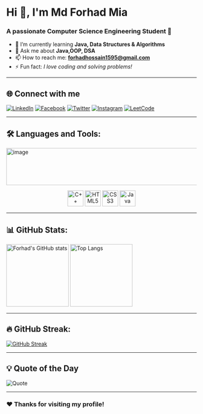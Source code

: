 # Hi 👋, I'm Md Forhad Mia  
### A passionate Computer Science Engineering Student 🚀  

- 🌱 I’m currently learning **Java, Data Structures & Algorithms**  
- 💬 Ask me about **Java,OOP, DSA**  
- 📫 How to reach me: **forhadhossain1595@gmail.com**  
- ⚡ Fun fact: *I love coding and solving problems!*  

---

## 🌐 Connect with me

[![LinkedIn](https://img.shields.io/badge/LinkedIn-blue?style=for-the-badge&logo=linkedin)](https://www.linkedin.com/in/md-forhad-hossain-076183262)
[![Facebook](https://img.shields.io/badge/Facebook-1877F2?style=for-the-badge&logo=facebook&logoColor=white)](https://www.facebook.com/profile.php?id=100069159224110)
[![Twitter](https://img.shields.io/badge/Twitter-1DA1F2?style=for-the-badge&logo=twitter&logoColor=white)](https://x.com/Mdforhad966)
[![Instagram](https://img.shields.io/badge/Instagram-E4405F?style=for-the-badge&logo=instagram&logoColor=white)](https://instagram.com/)
[![LeetCode](https://img.shields.io/badge/LeetCode-FFA116?style=for-the-badge&logo=leetcode&logoColor=black)](https://leetcode.com/u/MdForhadMia/)


---

## 🛠️ Languages and Tools:  
<!-- Banner -->
<img width="505" height="98" alt="image" src="https://github.com/user-attachments/assets/7b94ddbd-512b-497f-b798-fd370ae2cbf2" />

<!-- Tech icons (one line) -->
<p align="center">
  <img src="https://cdn.jsdelivr.net/gh/devicons/devicon/icons/cplusplus/cplusplus-original.svg" height="42" alt="C++" />
  <img src="https://cdn.jsdelivr.net/gh/devicons/devicon/icons/html5/html5-original.svg" height="42" alt="HTML5" />
  <img src="https://cdn.jsdelivr.net/gh/devicons/devicon/icons/css3/css3-original.svg" height="42" alt="CSS3" />
  <img src="https://cdn.jsdelivr.net/gh/devicons/devicon/icons/java/java-original.svg" height="42" alt="Java" />
</p>


---

## 📊 GitHub Stats:

<p align="left">
  <img src="https://github-readme-stats.vercel.app/api?username=forhadmia231&show_icons=true&theme=radical" alt="Forhad's GitHub stats" height="165"/>
  <img src="https://github-readme-stats.vercel.app/api/top-langs/?username=forhadmia231&layout=compact&theme=radical" alt="Top Langs" height="165"/>
</p>



---

## 🔥 GitHub Streak:  
[![GitHub Streak](https://streak-stats.demolab.com?user=forhadmia231&theme=radical&border_radius=5)](https://git.io/streak-stats)  

---

## 💡 Quote of the Day  
![Quote](https://quotes-github-readme.vercel.app/api?type=horizontal&theme=radical)  

---

### ❤️ Thanks for visiting my profile!
